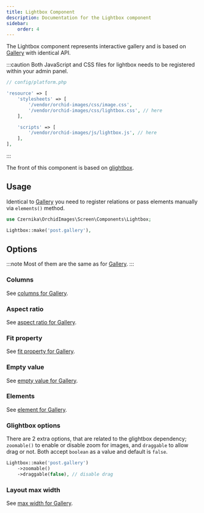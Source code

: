```yaml
---
title: Lightbox Component
description: Documentation for the Lightbox component
sidebar:
    order: 4
---
```


The Lightbox component represents interactive gallery and is based on [Gallery](/orchid-image-components/usage/gallery) with identical API.

:::caution
Both JavaScript and CSS files for lightbox needs to be registered within your admin panel.

```php
// config/platform.php

'resource' => [
    'stylesheets' => [
        '/vendor/orchid-images/css/image.css',
        '/vendor/orchid-images/css/lightbox.css', // here
    ],

    'scripts' => [
        '/vendor/orchid-images/js/lightbox.js', // here
    ],
],
```
:::

The front of this component is based on [glightbox](https://github.com/biati-digital/glightbox).

## Usage

Identical to [Gallery](/orchid-image-components/usage/gallery#usage) you need to register relations or pass elements manually via `elements()` method.

```php
use Czernika\OrchidImages\Screen\Components\Lightbox;

Lightbox::make('post.gallery'),
```

## Options

:::note
Most of them are the same as for [Gallery](/orchid-image-components/usage/gallery#options).
:::

### Columns

See [columns for Gallery](/orchid-image-components/usage/gallery#columns).

### Aspect ratio

See [aspect ratio for Gallery](/orchid-image-components/usage/gallery#aspect-ratio).

### Fit property

See [fit property for Gallery](/orchid-image-components/usage/gallery#fit-property).

### Empty value

See [empty value for Gallery](/orchid-image-components/usage/gallery#empty-value).

### Elements

See [element for Gallery](/orchid-image-components/usage/gallery#elements).

### Glightbox options

There are 2 extra options, that are related to the glightbox dependency; `zoomable()` to enable or disable zoom for images, and `draggable` to allow drag or not. Both accept `boolean` as a value and default is `false`.

```php
Lightbox::make('post.gallery')
    ->zoomable()
    ->draggable(false), // disable drag
```

### Layout max width

See [max width for Gallery](/orchid-image-components/usage/gallery#layout-max-width).
